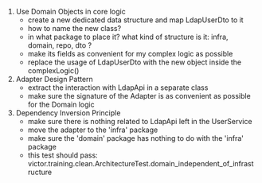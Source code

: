 1. Use Domain Objects in core logic
   - create a new dedicated data structure and map LdapUserDto to it
   - how to name the new class?
   - in what package to place it? what kind of structure is it: infra, domain, repo, dto ?
   - make its fields as convenient for my complex logic as possible 
   - replace the usage of LdapUserDto with the new object inside the complexLogic()
2. Adapter Design Pattern
   - extract the interaction with LdapApi in a separate class
   - make sure the signature of the Adapter is as convenient as possible for the Domain logic
3. Dependency Inversion Principle
   - make sure there is nothing related to LdapApi left in the UserService
   - move the adapter to the 'infra' package
   - make sure the 'domain' package has nothing to do with the 'infra' package
   - this test should pass: victor.training.clean.ArchitectureTest.domain_independent_of_infrastructure